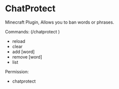 # ChatProtect
Minecraft Plugin, Allows you to ban words or phrases.

Commands: (/chatprotect <command>)
- reload
- clear
- add [word]
- remove [word]
- list

Permission:
- chatprotect
